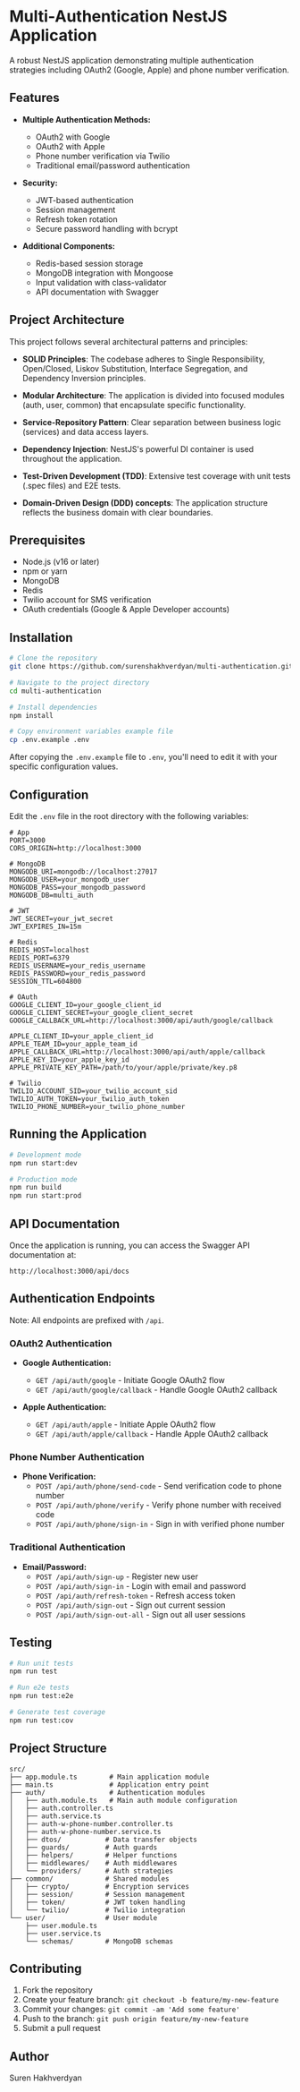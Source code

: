 # Multi-Authentication NestJS Application

A robust NestJS application demonstrating multiple authentication strategies including OAuth2 (Google, Apple) and phone number verification.

## Features

- **Multiple Authentication Methods:**
  - OAuth2 with Google
  - OAuth2 with Apple
  - Phone number verification via Twilio
  - Traditional email/password authentication

- **Security:**
  - JWT-based authentication
  - Session management
  - Refresh token rotation
  - Secure password handling with bcrypt

- **Additional Components:**
  - Redis-based session storage
  - MongoDB integration with Mongoose
  - Input validation with class-validator
  - API documentation with Swagger

## Project Architecture

This project follows several architectural patterns and principles:

- **SOLID Principles**: The codebase adheres to Single Responsibility, Open/Closed, Liskov Substitution, Interface Segregation, and Dependency Inversion principles.

- **Modular Architecture**: The application is divided into focused modules (auth, user, common) that encapsulate specific functionality.

- **Service-Repository Pattern**: Clear separation between business logic (services) and data access layers.

- **Dependency Injection**: NestJS's powerful DI container is used throughout the application.

- **Test-Driven Development (TDD)**: Extensive test coverage with unit tests (.spec files) and E2E tests.

- **Domain-Driven Design (DDD) concepts**: The application structure reflects the business domain with clear boundaries.

## Prerequisites

- Node.js (v16 or later)
- npm or yarn
- MongoDB
- Redis
- Twilio account for SMS verification
- OAuth credentials (Google & Apple Developer accounts)

## Installation

```bash
# Clone the repository
git clone https://github.com/surenshakhverdyan/multi-authentication.git

# Navigate to the project directory
cd multi-authentication

# Install dependencies
npm install

# Copy environment variables example file
cp .env.example .env
```

After copying the `.env.example` file to `.env`, you'll need to edit it with your specific configuration values.

## Configuration

Edit the `.env` file in the root directory with the following variables:

```env
# App
PORT=3000
CORS_ORIGIN=http://localhost:3000

# MongoDB
MONGODB_URI=mongodb://localhost:27017
MONGODB_USER=your_mongodb_user
MONGODB_PASS=your_mongodb_password
MONGODB_DB=multi_auth

# JWT
JWT_SECRET=your_jwt_secret
JWT_EXPIRES_IN=15m

# Redis
REDIS_HOST=localhost
REDIS_PORT=6379
REDIS_USERNAME=your_redis_username
REDIS_PASSWORD=your_redis_password
SESSION_TTL=604800

# OAuth
GOOGLE_CLIENT_ID=your_google_client_id
GOOGLE_CLIENT_SECRET=your_google_client_secret
GOOGLE_CALLBACK_URL=http://localhost:3000/api/auth/google/callback

APPLE_CLIENT_ID=your_apple_client_id
APPLE_TEAM_ID=your_apple_team_id
APPLE_CALLBACK_URL=http://localhost:3000/api/auth/apple/callback
APPLE_KEY_ID=your_apple_key_id
APPLE_PRIVATE_KEY_PATH=/path/to/your/apple/private/key.p8

# Twilio
TWILIO_ACCOUNT_SID=your_twilio_account_sid
TWILIO_AUTH_TOKEN=your_twilio_auth_token
TWILIO_PHONE_NUMBER=your_twilio_phone_number
```

## Running the Application

```bash
# Development mode
npm run start:dev

# Production mode
npm run build
npm run start:prod
```

## API Documentation

Once the application is running, you can access the Swagger API documentation at:

```
http://localhost:3000/api/docs
```

## Authentication Endpoints

Note: All endpoints are prefixed with `/api`.

### OAuth2 Authentication

- **Google Authentication:**
  - `GET /api/auth/google` - Initiate Google OAuth2 flow
  - `GET /api/auth/google/callback` - Handle Google OAuth2 callback

- **Apple Authentication:**
  - `GET /api/auth/apple` - Initiate Apple OAuth2 flow
  - `GET /api/auth/apple/callback` - Handle Apple OAuth2 callback

### Phone Number Authentication

- **Phone Verification:**
  - `POST /api/auth/phone/send-code` - Send verification code to phone number
  - `POST /api/auth/phone/verify` - Verify phone number with received code
  - `POST /api/auth/phone/sign-in` - Sign in with verified phone number

### Traditional Authentication

- **Email/Password:**
  - `POST /api/auth/sign-up` - Register new user
  - `POST /api/auth/sign-in` - Login with email and password
  - `POST /api/auth/refresh-token` - Refresh access token
  - `POST /api/auth/sign-out` - Sign out current session
  - `POST /api/auth/sign-out-all` - Sign out all user sessions

## Testing

```bash
# Run unit tests
npm run test

# Run e2e tests
npm run test:e2e

# Generate test coverage
npm run test:cov
```

## Project Structure

```
src/
├── app.module.ts        # Main application module
├── main.ts              # Application entry point
├── auth/                # Authentication modules
│   ├── auth.module.ts   # Main auth module configuration
│   ├── auth.controller.ts
│   ├── auth.service.ts
│   ├── auth-w-phone-number.controller.ts
│   ├── auth-w-phone-number.service.ts
│   ├── dtos/           # Data transfer objects
│   ├── guards/         # Auth guards
│   ├── helpers/        # Helper functions
│   ├── middlewares/    # Auth middlewares
│   └── providers/      # Auth strategies
├── common/             # Shared modules
│   ├── crypto/         # Encryption services
│   ├── session/        # Session management
│   ├── token/          # JWT token handling
│   └── twilio/         # Twilio integration
└── user/               # User module
    ├── user.module.ts
    ├── user.service.ts
    └── schemas/        # MongoDB schemas
```

## Contributing

1. Fork the repository
2. Create your feature branch: `git checkout -b feature/my-new-feature`
3. Commit your changes: `git commit -am 'Add some feature'`
4. Push to the branch: `git push origin feature/my-new-feature`
5. Submit a pull request

## Author

Suren Hakhverdyan
